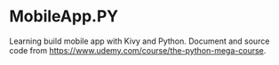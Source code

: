 # MobileApp.PY
Learning build mobile app with Kivy and Python. Document and source code from https://www.udemy.com/course/the-python-mega-course.
